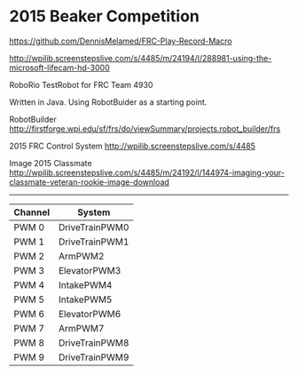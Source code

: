 # 2015 Beaker Competition

https://github.com/DennisMelamed/FRC-Play-Record-Macro

http://wpilib.screenstepslive.com/s/4485/m/24194/l/288981-using-the-microsoft-lifecam-hd-3000

RoboRio TestRobot for FRC Team 4930

Written in Java. Using RobotBuider as a starting point.

RobotBuilder http://firstforge.wpi.edu/sf/frs/do/viewSummary/projects.robot_builder/frs

2015 FRC Control System http://wpilib.screenstepslive.com/s/4485

Image 2015 Classmate http://wpilib.screenstepslive.com/s/4485/m/24192/l/144974-imaging-your-classmate-veteran-rookie-image-download

---

Channel | System
--- | ---
PWM 0 | DriveTrainPWM0
PWM 1 | DriveTrainPWM1
PWM 2 | ArmPWM2
PWM 3 | ElevatorPWM3
PWM 4 | IntakePWM4
PWM 5 | IntakePWM5
PWM 6 | ElevatorPWM6
PWM 7 | ArmPWM7
PWM 8 | DriveTrainPWM8
PWM 9 | DriveTrainPWM9
